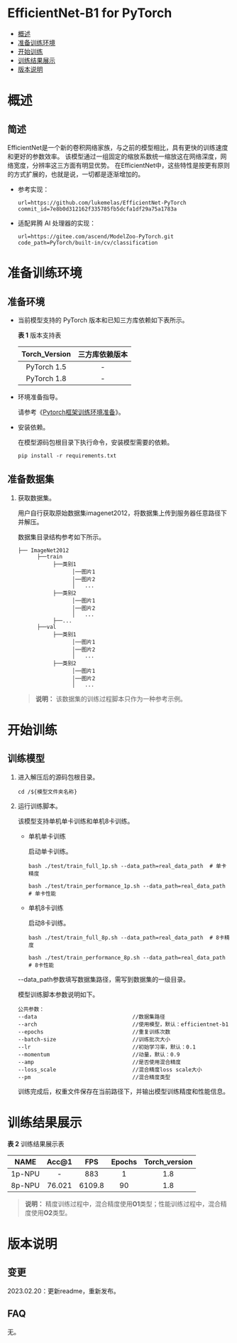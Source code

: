 # EfficientNet-B1 for PyTorch

-   [概述](#1)
-   [准备训练环境](#2)
-   [开始训练](#3)
-   [训练结果展示](#4)
-   [版本说明](#5)



# 概述

## 简述

EfficientNet是一个新的卷积网络家族，与之前的模型相比，具有更快的训练速度和更好的参数效率。
该模型通过一组固定的缩放系数统一缩放这在网络深度，网络宽度，分辨率这三方面有明显优势。
在EfficientNet中，这些特性是按更有原则的方式扩展的，也就是说，一切都是逐渐增加的。

- 参考实现：

  ```
  url=https://github.com/lukemelas/EfficientNet-PyTorch
  commit_id=7e8b0d312162f335785fb5dcfa1df29a75a1783a
  ```
  
- 适配昇腾 AI 处理器的实现：

  ```
  url=https://gitee.com/ascend/ModelZoo-PyTorch.git
  code_path=PyTorch/built-in/cv/classification
  ```

# 准备训练环境

## 准备环境

- 当前模型支持的 PyTorch 版本和已知三方库依赖如下表所示。

  **表 1**  版本支持表

  | Torch_Version      | 三方库依赖版本                                 |
  | :--------: | :----------------------------------------------------------: |
  | PyTorch 1.5 | - |
  | PyTorch 1.8 | - |
  
- 环境准备指导。

  请参考《[Pytorch框架训练环境准备](https://www.hiascend.com/document/detail/zh/ModelZoo/pytorchframework/ptes)》。
  
- 安装依赖。

  在模型源码包根目录下执行命令，安装模型需要的依赖。
  ```
  pip install -r requirements.txt
  ```


## 准备数据集

1. 获取数据集。

   用户自行获取原始数据集imagenet2012，将数据集上传到服务器任意路径下并解压。

   数据集目录结构参考如下所示。

   ```
   ├── ImageNet2012
         ├──train
              ├──类别1
                    │──图片1
                    │──图片2
                    │   ...       
              ├──类别2
                    │──图片1
                    │──图片2
                    │   ...   
              ├──...                     
         ├──val  
              ├──类别1
                    │──图片1
                    │──图片2
                    │   ...       
              ├──类别2
                    │──图片1
                    │──图片2
                    │   ...              
   ```

   > **说明：** 
   >该数据集的训练过程脚本只作为一种参考示例。


# 开始训练

## 训练模型

1. 进入解压后的源码包根目录。

   ```
   cd /${模型文件夹名称} 
   ```

2. 运行训练脚本。

   该模型支持单机单卡训练和单机8卡训练。

   - 单机单卡训练

     启动单卡训练。

     ```
     bash ./test/train_full_1p.sh --data_path=real_data_path  # 单卡精度
     
     bash ./test/train_performance_1p.sh --data_path=real_data_path  # 单卡性能
     ```
   
   - 单机8卡训练

     启动8卡训练。
   
     ```
     bash ./test/train_full_8p.sh --data_path=real_data_path  # 8卡精度

     bash ./test/train_performance_8p.sh --data_path=real_data_path  # 8卡性能 
     ```

   --data_path参数填写数据集路径，需写到数据集的一级目录。

   模型训练脚本参数说明如下。
   
   ```
   公共参数：
   --data                              //数据集路径
   --arch                              //使用模型，默认：efficientnet-b1
   --epochs                            //重复训练次数
   --batch-size                        //训练批次大小
   --lr                                //初始学习率，默认：0.1
   --momentum                          //动量，默认：0.9
   --amp                               //是否使用混合精度
   --loss_scale                        //混合精度loss scale大小
   --pm                                //混合精度类型
   ```

   训练完成后，权重文件保存在当前路径下，并输出模型训练精度和性能信息。


# 训练结果展示

**表 2**  训练结果展示表

| NAME    | Acc@1  | FPS  | Epochs | Torch_version  |
| :-----: |:------:|:----:|:------:|:-------------:|
| 1p-NPU  | -      | 883 | 1      | 1.8          |
| 8p-NPU  | 76.021 | 6109.8 | 90   | 1.8          |
> **说明：** 
>精度训练过程中，混合精度使用**O1**类型；性能训练过程中，混合精度使用**O2**类型。


# 版本说明

## 变更

2023.02.20：更新readme，重新发布。

## FAQ

无。

